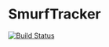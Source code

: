 # SmurfTracker
[![Build Status](https://travis-ci.org/havemeyerd/SmurfTracker.svg?branch=master)](https://travis-ci.org/havemeyerd/SmurfTracker)
